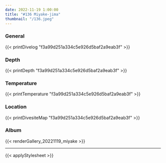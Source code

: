 ```yaml
---
date: 2022-11-19 1:00:00
title: "#136 Miyake-jima"
thumbnail: "/136.jpeg"
---
```


### General

{{< printDivelog "f3a99d251a334c5e926d5baf2a9eab3f" >}}

### Depth

{{< printDepth "f3a99d251a334c5e926d5baf2a9eab3f" >}}

### Temperature

{{< printTemperature "f3a99d251a334c5e926d5baf2a9eab3f" >}}

### Location

{{< printDivesiteMap "f3a99d251a334c5e926d5baf2a9eab3f" >}}

### Album

{{< renderGallery_20221119_miyake >}}

---

{{< applyStylesheet >}}
